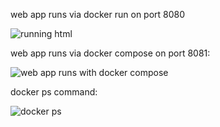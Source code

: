 web app runs via docker run on port 8080 

![running html](https://github.com/user-attachments/assets/49b51991-1b42-4f18-94c7-1f08af974ff2)



web app runs via docker compose on port 8081:


![web app runs with docker compose](https://github.com/user-attachments/assets/ea91c84b-93c3-4e7a-a751-65bc6dcb251d)




docker ps command:

![docker ps](https://github.com/user-attachments/assets/ca836622-5f50-445b-b79b-c204729cea0b)

